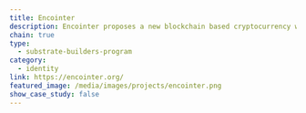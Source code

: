 ```yaml
---
title: Encointer
description: Encointer proposes a new blockchain based cryptocurrency with an ecological consensus mechanism using trusted execution environments and an egalitarian money supply policy.
chain: true
type:
  - substrate-builders-program
category:
  - identity
link: https://encointer.org/
featured_image: /media/images/projects/encointer.png
show_case_study: false
---
```

